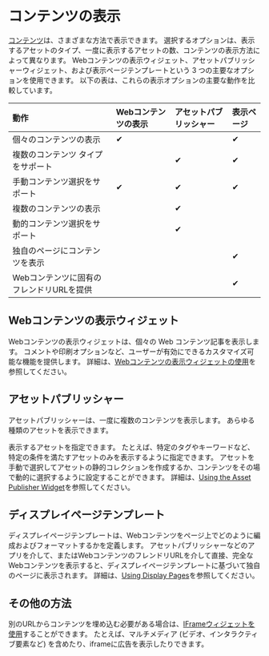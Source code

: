 # コンテンツの表示

[コンテンツ](../../content-authoring-and-management.md)は、さまざまな方法で表示できます。 選択するオプションは、表示するアセットのタイプ、一度に表示するアセットの数、コンテンツの表示方法によって異なります。 Webコンテンツの表示ウィジェット、アセットパブリッシャーウィジェット、および表示ページテンプレートという 3 つの主要なオプションを使用できます。 以下の表は、これらの表示オプションの主要な動作を比較しています。

| 動作                      | Webコンテンツの表示 | アセットパブリッシャー | 表示ページ |
| :--- | :--- | :--- | :--- |
| 個々のコンテンツの表示             | ✔           |             | ✔     |
| 複数のコンテンツ タイプをサポート       |             | ✔           | ✔     |
| 手動コンテンツ選択をサポート          | ✔           | ✔           | ✔     |
| 複数のコンテンツの表示             |             | ✔           |       |
| 動的コンテンツ選択をサポート          |             | ✔           |       |
| 独自のページにコンテンツを表示         |             |             | ✔     |
| Webコンテンツに固有のフレンドリURLを提供 |             |             | ✔     |

## Webコンテンツの表示ウィジェット

Webコンテンツの表示ウィジェットは、個々の Web コンテンツ記事を表示します。 コメントや印刷オプションなど、ユーザーが有効にできるカスタマイズ可能な機能を提供します。 詳細は、[Webコンテンツの表示ウィジェットの使用](./using-the-web-content-display-widget.md)を参照してください。

## アセットパブリッシャー

アセットパブリッシャーは、一度に複数のコンテンツを表示します。 あらゆる種類のアセットを表示できます。

表示するアセットを指定できます。 たとえば、特定のタグやキーワードなど、特定の条件を満たすアセットのみを表示するように指定できます。 アセットを手動で選択してアセットの静的コレクションを作成するか、コンテンツをその場で動的に選択するように設定することができます。 詳細は、[Using the Asset Publisher Widget](./using-the-asset-publisher-widget/displaying-assets-intro.md)を参照してください。

## ディスプレイページテンプレート

ディスプレイページテンプレートは、Webコンテンツをページ上でどのように編成およびフォーマットするかを定義します。 アセットパブリッシャーなどのアプリを介して、またはWebコンテンツのフレンドリURLを介して直接、完全なWebコンテンツを表示すると、ディスプレイページテンプレートに基づいて独自のページに表示されます。 詳細は、[Using Display Pages](using-display-page-templates/displaying-content-with-display-page-templates.md)を参照してください。

## その他の方法

別のURLからコンテンツを埋め込む必要がある場合は、[IFrameウィジェットを使用](TODO:using-widgets)することができます。 たとえば、マルチメディア (ビデオ、インタラクティブ要素など) を含めたり、iframeに広告を表示したりできます。
